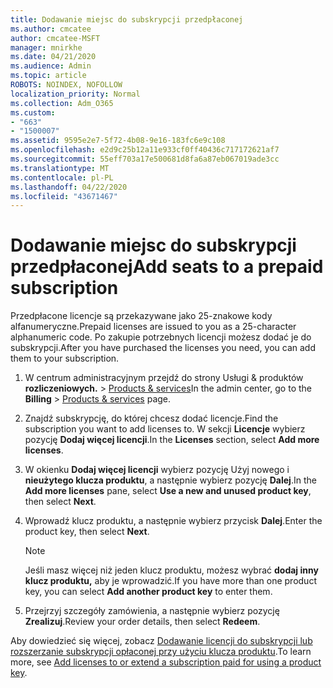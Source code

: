 ```yaml
---
title: Dodawanie miejsc do subskrypcji przedpłaconej
ms.author: cmcatee
author: cmcatee-MSFT
manager: mnirkhe
ms.date: 04/21/2020
ms.audience: Admin
ms.topic: article
ROBOTS: NOINDEX, NOFOLLOW
localization_priority: Normal
ms.collection: Adm_O365
ms.custom:
- "663"
- "1500007"
ms.assetid: 9595e2e7-5f72-4b08-9e16-183fc6e9c108
ms.openlocfilehash: e2d9c25b12a11e933cf0ff40436c717172621af7
ms.sourcegitcommit: 55eff703a17e500681d8fa6a87eb067019ade3cc
ms.translationtype: MT
ms.contentlocale: pl-PL
ms.lasthandoff: 04/22/2020
ms.locfileid: "43671467"
---
```

# <a name="add-seats-to-a-prepaid-subscription"></a><span data-ttu-id="84345-102">Dodawanie miejsc do subskrypcji przedpłaconej</span><span class="sxs-lookup"><span data-stu-id="84345-102">Add seats to a prepaid subscription</span></span>

<span data-ttu-id="84345-103">Przedpłacone licencje są przekazywane jako 25-znakowe kody alfanumeryczne.</span><span class="sxs-lookup"><span data-stu-id="84345-103">Prepaid licenses are issued to you as a 25-character alphanumeric code.</span></span> <span data-ttu-id="84345-104">Po zakupie potrzebnych licencji możesz dodać je do subskrypcji.</span><span class="sxs-lookup"><span data-stu-id="84345-104">After you have purchased the licenses you need, you can add them to your subscription.</span></span> 

1. <span data-ttu-id="84345-105">W centrum administracyjnym przejdź do strony Usługi & produktów **rozliczeniowych.** > [Products & services](https://go.microsoft.com/fwlink/p/?linkid=842054)</span><span class="sxs-lookup"><span data-stu-id="84345-105">In the admin center, go to the **Billing** > [Products & services](https://go.microsoft.com/fwlink/p/?linkid=842054) page.</span></span>

2. <span data-ttu-id="84345-106">Znajdź subskrypcję, do której chcesz dodać licencje.</span><span class="sxs-lookup"><span data-stu-id="84345-106">Find the subscription you want to add licenses to.</span></span> <span data-ttu-id="84345-107">W sekcji **Licencje** wybierz pozycję **Dodaj więcej licencji**.</span><span class="sxs-lookup"><span data-stu-id="84345-107">In the **Licenses** section, select **Add more licenses**.</span></span>

3. <span data-ttu-id="84345-108">W okienku **Dodaj więcej licencji** wybierz pozycję Użyj nowego i **nieużytego klucza produktu**, a następnie wybierz pozycję **Dalej**.</span><span class="sxs-lookup"><span data-stu-id="84345-108">In the **Add more licenses** pane, select **Use a new and unused product key**, then select **Next**.</span></span>

4. <span data-ttu-id="84345-109">Wprowadź klucz produktu, a następnie wybierz przycisk **Dalej**.</span><span class="sxs-lookup"><span data-stu-id="84345-109">Enter the product key, then select **Next**.</span></span>

    > [!NOTE]
    > <span data-ttu-id="84345-110">Jeśli masz więcej niż jeden klucz produktu, możesz wybrać **dodaj inny klucz produktu,** aby je wprowadzić.</span><span class="sxs-lookup"><span data-stu-id="84345-110">If you have more than one product key, you can select **Add another product key** to enter them.</span></span>

5. <span data-ttu-id="84345-111">Przejrzyj szczegóły zamówienia, a następnie wybierz pozycję **Zrealizuj**.</span><span class="sxs-lookup"><span data-stu-id="84345-111">Review your order details, then select **Redeem**.</span></span>

<span data-ttu-id="84345-112">Aby dowiedzieć się więcej, zobacz [Dodawanie licencji do subskrypcji lub rozszerzanie subskrypcji opłaconej przy użyciu klucza produktu](https://docs.microsoft.com/office365/admin/misc/add-licenses-using-product-key).</span><span class="sxs-lookup"><span data-stu-id="84345-112">To learn more, see [Add licenses to or extend a subscription paid for using a product key](https://docs.microsoft.com/office365/admin/misc/add-licenses-using-product-key).</span></span>